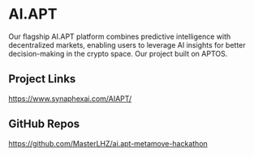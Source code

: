 # AI.APT

Our flagship AI.APT platform combines predictive intelligence with decentralized markets, enabling users to leverage AI insights for better decision-making in the crypto space. Our project built on APTOS.

## Project Links

https://www.synaphexai.com/AIAPT/

## GitHub Repos
https://github.com/MasterLHZ/ai.apt-metamove-hackathon
